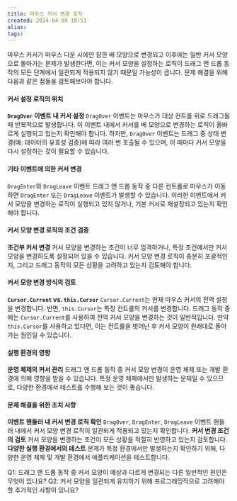 ```yaml
---
title: 마우스 커서 변경 로직
created: 2024-04-09 10:51
alias:
tags:
---
```

마우스 커서가 마우스 다운 시에만 잠깐 배 모양으로 변경되고 이후에는 일반 커서 모양으로 돌아가는 문제가 발생한다면, 
이는 커서 모양을 설정하는 로직이 드래그 앤 드롭 동작의 모든 단계에서 일관되게 적용되지 않기 때문일 가능성이 큽니다. 
문제 해결을 위해 다음과 같은 점들을 검토해보아야 합니다.

#### 커서 설정 로직의 위치
**`DragOver` 이벤트 내 커서 설정**
`DragOver` 이벤트는 
마우스가 대상 컨트롤 위로 드래그될 때 반복적으로 발생합니다. 
이 이벤트 내에서 커서를 배 모양으로 변경하는 로직이 올바르게 실행되고 있는지 확인해야 합니다. 
하지만, `DragOver` 이벤트는 드래그 중 상태 변경(예: 데이터의 유효성 검증)에 따라 여러 번 호출될 수 있으며, 
이 때마다 커서 모양을 다시 설정하는 것이 필요할 수 있습니다.

#### 기타 이벤트에 의한 커서 변경
`DragEnter`와 `DragLeave` 이벤트
드래그 앤 드롭 동작 중 다른 컨트롤로 마우스가 이동하면 
`DragEnter` 또는 `DragLeave` 이벤트가 발생할 수 있습니다. 
이러한 이벤트에서 커서 모양을 변경하는 로직이 실행되고 있지 않거나,
기본 커서로 재설정되고 있는지 확인해야 합니다.

#### 커서 모양 변경 로직의 조건 검증
**조건부 커서 변경**
커서 모양을 변경하는 조건이 너무 엄격하거나, 
특정 조건에서만 커서 모양을 변경하도록 설정되어 있을 수 있습니다. 
커서 모양 변경 로직이 충분히 포괄적인지, 
그리고 드래그 동작의 모든 상황을 고려하고 있는지 검토해야 합니다.

#### 커서 모양 변경 방식의 검토
**`Cursor.Current` vs. `this.Cursor`**
`Cursor.Current`는 현재 마우스 커서의 전역 설정을 변경합니다. 
반면, `this.Cursor`는 특정 컨트롤의 커서를 변경합니다. 
드래그 동작 중에는 `Cursor.Current`를 사용하여 전역 커서 모양을 변경하는 것이 일반적입니다.
만약 `this.Cursor`를 사용하고 있다면, 이는 컨트롤을 벗어난 후 커서 모양이 원래대로 돌아가는 원인일 수 있습니다.

#### 실행 환경의 영향
**운영 체제의 커서 관리**
드래그 앤 드롭 동작 중 커서 모양 변경이 
운영 체제 또는 개발 환경에 의해 영향을 받을 수 있습니다. 
특정 운영 체제에서만 발생하는 문제일 수 있으므로, 
다양한 환경에서 테스트를 수행해 보는 것이 좋습니다.

#### 문제 해결을 위한 조치 사항

**이벤트 핸들러 내 커서 변경 로직 확인**
`DragOver`, `DragEnter`, `DragLeave` 이벤트 핸들러 내에서 커서 모양 변경 로직이 일관되게 적용되고 있는지 확인합니다.
**커서 변경 조건의 검토**
커서 모양을 변경하는 조건이 모든 상황을 적절히 반영하고 있는지 검토합니다.
**다양한 실행 환경에서의 테스트**
문제가 특정 환경에서만 발생하는지 확인하기 위해, 다양한 운영 체제 및 개발 환경에서 애플리케이션을 테스트합니다.

Q1: 드래그 앤 드롭 동작 중 커서 모양이 예상과 다르게 변경되는 다른 일반적인 원인은 무엇이 있나요? 
Q2: 커서 모양을 일관되게 유지하기 위해 프로그래밍적으로 고려해야 할 추가적인 사항이 있나요?


